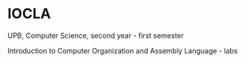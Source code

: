 # IOCLA

UPB, Computer Science, second year - first semester

Introduction to Computer Organization and Assembly Language - labs

